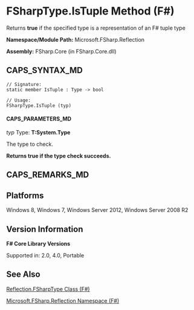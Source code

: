 # FSharpType.IsTuple Method (F#)

Returns **true** if the specified type is a representation of an F# tuple type

**Namespace/Module Path:** Microsoft.FSharp.Reflection

**Assembly:** FSharp.Core (in FSharp.Core.dll)


## CAPS_SYNTAX_MD

```
// Signature:
static member IsTuple : Type -> bool

// Usage:
FSharpType.IsTuple (typ)
```

#### CAPS_PARAMETERS_MD
*typ*
Type: **T:System.Type**


The type to check.



**Returns true if the type check succeeds.**
## CAPS_REMARKS_MD

## Platforms
Windows 8, Windows 7, Windows Server 2012, Windows Server 2008 R2


## Version Information
**F# Core Library Versions**

Supported in: 2.0, 4.0, Portable




## See Also
[Reflection.FSharpType Class &#40;F&#35;&#41;](Reflection.FSharpType+Class+%28F%23%29.md)

[Microsoft.FSharp.Reflection Namespace &#40;F&#35;&#41;](Microsoft.FSharp.Reflection+Namespace+%28F%23%29.md)

